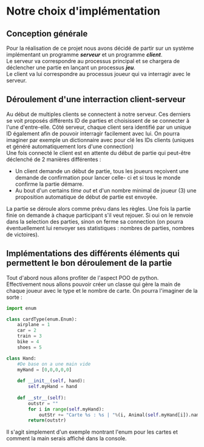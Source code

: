 # Notre choix d'implémentation

## Conception générale 
Pour la réalisation de ce projet nous avons décidé de partir sur un système implémentant un programme *__serveur__* et un programme *__client__*.  <br/>
Le serveur va correspondre au processus principal et se chargera de déclencher une partie en lançant un processus *__jeu__*.  <br/>
Le client va lui correspondre au processus joueur qui va interragir avec le serveur.  <br/>

## Déroulement d'une interraction client-serveur 
Au début de multiples clients se connectent à notre serveur. Ces derniers se voit proposés différents ID de parties et choisissent de se connecter à l'une d'entre-elle. Côté serveur, chaque client sera identifié par un unique ID également afin de pouvoir interragir facilement avec lui.  On pourra imaginer par exemple un dictionnaire avec pour clé les IDs clients (uniques et généré automatiquement lors d'une connection) <br/>
Une fois connecté le client est en attente du début de partie qui peut-être déclenché de 2 manières différentes : 
 - Un client demande un début de partie, tous les joueurs reçoivent une demande de confirmation pour lancer celle- ci et si tous le monde confirme la partie démarre.
 - Au bout d'un certains *time out* et d'un nombre minimal de joueur (3) une proposition automatique de début de partie est envoyée. <br/>

La partie se déroule alors comme prévu dans les règles. Une fois la partie finie on demande à chaque participant s'il veut rejouer. Si oui on le renvoie dans la selection des parties, sinon on ferme sa connection (on pourra éventuellement lui renvoyer ses statistiques : nombres de parties, nombres de victoires).

## Implémentations des différents éléments qui permettent le bon déroulement de la partie
Tout d'abord nous allons profiter de l'aspect POO de python. <br/>
Effectivement nous allons pouvoir créer un classe qui gère la main de chaque joueur avec le type et le nombre de carte. On pourra l'imaginer de la sorte : 
```python
import enum 

class cardType(enum.Enum):
    airplane = 1
    car = 2
    train = 3
    bike = 4
    shoes = 5

class Hand:
    #De base on a une main vide
    myHand = [0,0,0,0,0]
    
    def __init__(self, hand):
        self.myHand = hand
    
    def __str__(self):
        outstr = ""
        for i in range(self.myHand):
            outStr += "Carte %s : %s | "%(i, Animal(self.myHand[i]).name)
        return(outstr)
```
Il s'agit simplement d'un exemple montrant l'enum pour les cartes et comment la main serais affiché dans la console. 